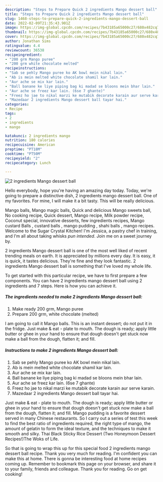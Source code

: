 ```yaml
---
description: "Steps to Prepare Quick 2 ingredients Mango dessert ball"
title: "Steps to Prepare Quick 2 ingredients Mango dessert ball"
slug: 1468-steps-to-prepare-quick-2-ingredients-mango-dessert-ball
date: 2022-02-09T21:35:43.901Z
image: https://img-global.cpcdn.com/recipes/7b43185a65000c27/680x482cq70/2-ingredients-mango-dessert-ball-recipe-main-photo.jpg
thumbnail: https://img-global.cpcdn.com/recipes/7b43185a65000c27/680x482cq70/2-ingredients-mango-dessert-ball-recipe-main-photo.jpg
cover: https://img-global.cpcdn.com/recipes/7b43185a65000c27/680x482cq70/2-ingredients-mango-dessert-ball-recipe-main-photo.jpg
author: Jonathan Sims
ratingvalue: 4.4
reviewcount: 36538
recipeingredient:
- "200 grm Mango puree"
- "200 grm white chocolate melted"
recipeinstructions:
- "Sab se pehly Mango puree ko AK bowl mein nikal lain."
- "Ab is mein melted white chocolate shamil kar lain."
- "Aur ache se mix kar lain."
- "Ball banane ke liye piping bag ki madad se bloons mein bhar lain."
- "Aur ache se freez kar lain. (6se 7 ghante)"
- "Freez ho jae to nikal marzi ke mutabik decorate karain aur serve karain."
- "Mazedaar 2 ingredients Mango dessert ball tayar hai."
categories:
- Recipe
tags:
- 2
- ingredients
- mango

katakunci: 2 ingredients mango 
nutrition: 180 calories
recipecuisine: American
preptime: "PT18M"
cooktime: "PT50M"
recipeyield: "2"
recipecategory: Lunch

---
```



![2 ingredients Mango dessert ball](https://img-global.cpcdn.com/recipes/7b43185a65000c27/680x482cq70/2-ingredients-mango-dessert-ball-recipe-main-photo.jpg)

Hello everybody, hope you're having an amazing day today. Today, we're going to prepare a distinctive dish, 2 ingredients mango dessert ball. One of my favorites. For mine, I will make it a bit tasty. This will be really delicious.

Mango balls, Mango magic balls, Quick and delicious Mango sweets ball, No cooking recipe, Quick dessert, Mango recipe, Milk powder recipe, Coconut special, innovative desserts, few ingredients recipes, Mango custard Balls , custard balls , mango pudding , shahi balls , mango recipes. Welcome to the Sugar Crystal Kitchen! I&#39;m Jessica, a pastry chef in training, and I&#39;m all about taking whisks *pun intended*. Join me on a sweet journey by.

2 ingredients Mango dessert ball is one of the most well liked of recent trending meals on earth. It is appreciated by millions every day. It is easy, it is quick, it tastes delicious. They're fine and they look fantastic. 2 ingredients Mango dessert ball is something that I've loved my whole life.


To get started with this particular recipe, we have to first prepare a few components. You can have 2 ingredients mango dessert ball using 2 ingredients and 7 steps. Here is how you can achieve it.

<!--inarticleads1-->

##### The ingredients needed to make 2 ingredients Mango dessert ball:

1. Make ready 200 grm, Mango puree
1. Prepare 200 grm, white chocolate (melted)


I am going to call it Mango balls. This is an instant dessert; do not put it in the fridge. Just make &amp; eat - plate to mouth. The dough is ready; apply little butter or ghee in your hand to ensure that dough doesn&#39;t get stuck now make a ball from the dough, flatten it; and fill. 

<!--inarticleads2-->

##### Instructions to make 2 ingredients Mango dessert ball:

1. Sab se pehly Mango puree ko AK bowl mein nikal lain.
1. Ab is mein melted white chocolate shamil kar lain.
1. Aur ache se mix kar lain.
1. Ball banane ke liye piping bag ki madad se bloons mein bhar lain.
1. Aur ache se freez kar lain. (6se 7 ghante)
1. Freez ho jae to nikal marzi ke mutabik decorate karain aur serve karain.
1. Mazedaar 2 ingredients Mango dessert ball tayar hai.


Just make &amp; eat - plate to mouth. The dough is ready; apply little butter or ghee in your hand to ensure that dough doesn&#39;t get stuck now make a ball from the dough, flatten it; and fill. Mango pudding is a favorite dessert served in many Chinese restaurants. So I carry out a series of test this week to find the best ratio of ingredients required, the right type of mango, the amount of gelatin to form the ideal texture, and the techniques to make it smooth and silky. Thai Black Sticky Rice Dessert (Two Honeymoon Dessert Recipes!)The Woks of Life. 

So that is going to wrap this up for this special food 2 ingredients mango dessert ball recipe. Thank you very much for reading. I'm confident you can make this at home. There is gonna be interesting food at home recipes coming up. Remember to bookmark this page on your browser, and share it to your family, friends and colleague. Thank you for reading. Go on get cooking!
